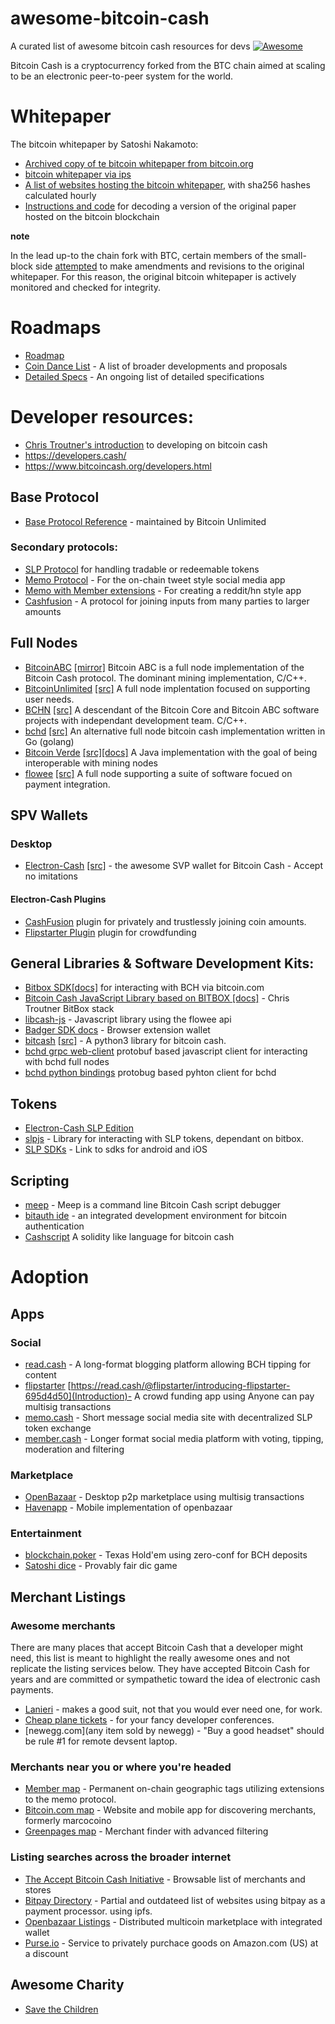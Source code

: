 # awesome-bitcoin-cash
A curated list of awesome bitcoin cash resources for devs [![Awesome](https://awesome.re/badge.svg)](https://awesome.re)

Bitcoin Cash is a cryptocurrency forked from the BTC chain aimed at scaling to be an electronic peer-to-peer system for the world. 

# Whitepaper

The bitcoin whitepaper by Satoshi Nakamoto:

- [Archived copy of te bitcoin whitepaper from bitcoin.org](http://web.archive.org/web/20100704213649if_/http://www.bitcoin.org:80/bitcoin.pdf)
- [bitcoin whitepaper via ips](https://gateway.ipfs.io/ipfs/QmRA3NWM82ZGynMbYzAgYTSXCVM14Wx1RZ8fKP42G6gjgj)
- [A list of websites hosting the bitcoin whitepaper](https://blockchair.com/bitcoin/whitepaper), with sha256 hashes calculated hourly
- [Instructions and code](https://bitcoin.stackexchange.com/questions/35959/how-is-the-whitepaper-decoded-from-the-blockchain-tx-with-1000x-m-of-n-multisi) for decoding a version of the original paper hosted on the bitcoin blockchain

**note**

In the lead up-to the chain fork with BTC, certain members of the small-block side [attempted](https://github.com/bitcoin-dot-org/bitcoin.org/issues/1325) to make amendments and revisions to the original whitepaper.  For this reason, the original bitcoin whitepaper is actively monitored and checked for integrity.  

# Roadmaps

- [Roadmap](https://www.bitcoincash.org/roadmap.html) 
- [Coin Dance List](https://cash.coin.dance/development) - A list of broader developments and proposals 
- [Detailed Specs](https://www.bitcoincash.org/specs/) - An ongoing list of detailed specifications

# Developer resources:

- [Chris Troutner's introduction](https://troutsblog.com/research/bitcoin-cash/how-to-bch-full-stack-developer) to developing on bitcoin cash
- https://developers.cash/
- https://www.bitcoincash.org/developers.html

## Base Protocol

- [Base Protocol Reference](https://reference.cash/) - maintained by Bitcoin Unlimited

### Secondary protocols:

- [SLP Protocol](https://github.com/simpleledger/slp-specifications/blob/master/slp-token-type-1.md) for handling tradable or redeemable tokens
- [Memo Protocol](https://memo.cash/protocol) - For the on-chain tweet style social media app
- [Memo with Member extensions](https://github.com/memberapp/protocol) - For creating a reddit/hn style app
- [Cashfusion](https://github.com/cashshuffle/spec/blob/master/CASHFUSION.md) - A protocol for joining inputs from many parties to larger amounts

## Full Nodes

- [BitcoinABC](https://www.bitcoinabc.org/) [[mirror]](https://github.com/Bitcoin-ABC/bitcoin-abc) Bitcoin ABC is a full node implementation of the Bitcoin Cash protocol. The dominant mining implementation, C/C++.
- [BitcoinUnlimited](https://www.bitcoinunlimited.info/) [[src]](https://github.com/BitcoinUnlimited/BitcoinUnlimited) A full node implentation focused on supporting user needs.
- [BCHN](https://bitcoincashnode.org/) [[src]](https://gitlab.com/bitcoin-cash-node/bitcoin-cash-node) A descendant of the Bitcoin Core and Bitcoin ABC software projects with independant development team. C/C++.
- [bchd](https://bchd.cash/) [[src]](https://github.com/gcash/bchd) An alternative full node bitcoin cash implementation written in Go (golang)
- [Bitcoin Verde](https://bitcoinverde.org/) [[src]](https://github.com/softwareverde/bitcoin-verde)[[docs]](https://bitcoinverde.org/documentation/) A Java implementation with the goal of being interoperable with mining nodes
- [flowee](https://flowee.org/) [[src]](https://gitlab.com/FloweeTheHub) A full node supporting a suite of software focued on payment integration.

## SPV Wallets

### Desktop
- [Electron-Cash](https://electroncash.org) [[src]](https://github.com/Electron-Cash/Electron-Cash) - the awesome SVP wallet for Bitcoin Cash - Accept no imitations

#### Electron-Cash Plugins
- [CashFusion](https://cashfusion.org/)  plugin for privately and trustlessly joining coin amounts.
- [Flipstarter Plugin](https://gitlab.com/flipstarter/flipstarter-electron-cash) plugin for crowdfunding


## General Libraries & Software Development Kits:

- [Bitbox SDK](https://developer.bitcoin.com/bitbox/)[[docs]](https://developer.bitcoin.com/bitbox/docs/getting-started) for interacting with BCH via bitcoin.com
- [Bitcoin Cash JavaScript Library based on BITBOX
](https://fullstack.cash)[[docs]](https://bchjs.cash/bch-js/index.html) - Chris Troutner BitBox stack
- [libcash-js](https://developers.cash/resource/libcash-js/default) - Javascript library using the flowee api
- [Badger SDK docs](https://developer.bitcoin.com/badger/docs/getting-started) - Browser extension wallet
- [bitcash](https://sporestack.github.io/bitcash/) [[src]](https://github.com/sporestack/bitcash) - A python3 library for bitcoin cash.
- [bchd grpc web-client](https://github.com/simpleledgerinc/grpc-bchrpc-web) protobuf based javascript client for interacting with bchd full nodes
- [bchd python bindings](https://github.com/gcash/bchd/tree/master/bchrpc/pb-py) protobug based pyhton client for bchd

## Tokens
- [Electron-Cash SLP Edition](https://simpleledger.cash/project/electron-cash-slp-edition/) 
- [slpjs](https://github.com/simpleledger/slpjs) - Library for interacting with SLP tokens, dependant on bitbox.
- [SLP SDKs](https://simpleledger.cash/project/slp-sdk/) - Link to sdks for android and iOS

## Scripting

- [meep](https://github.com/gcash/meep) - Meep is a command line Bitcoin Cash script debugger
- [bitauth ide](https://ide.bitauth.com/) - an integrated development environment for bitcoin authentication
- [Cashscript](https://developer.bitcoin.com/cashscript/docs/language) A solidity like language for bitcoin cash


# Adoption

## Apps

### Social
- [read.cash](https://read.cash) - A long-format blogging platform allowing BCH tipping for content
- [flipstarter](https://flipstarter.cash/) [https://read.cash/@flipstarter/introducing-flipstarter-695d4d50](Introduction)- A crowd funding app using Anyone can pay multisig transactions 
- [memo.cash](https://memo.cash) - Short message social media site with decentralized SLP token exchange
- [member.cash](https://member.cash) - Longer format social media platform with voting, tipping, moderation and filtering

### Marketplace
- [OpenBazaar](https://openbazaar.org/download/) - Desktop p2p marketplace using multisig transactions
- [Havenapp](https://gethaven.app/) - Mobile implementation of openbazaar 

### Entertainment
- [blockchain.poker](https://blockchain.poker) - Texas Hold'em using zero-conf for BCH deposits
- [Satoshi dice](https://www.satoshidice.com/) -  Provably fair dic game

## Merchant Listings


### Awesome merchants

There are many places that accept Bitcoin Cash that a developer might need, this list is meant to highlight the really awesome ones and not replicate the listing services below. They have accepted Bitcoin Cash for years and are committed or sympathetic toward the idea of electronic cash payments.

- [Lanieri](https://www.lanieri.com) - makes a good suit, not that you would ever need one, for work.
- [Cheap plane tickets](https://www.cheapair.com) - for your fancy developer conferences. 
- [newegg.com](any item sold by newegg) - "Buy a good headset" should be rule #1 for remote devsent laptop.

### Merchants near you or where you're headed
- [Member map](https://memberapp.github.io/#map) - Permanent on-chain geographic tags utilizing extensions to the memo protocol.
- [Bitcoin.com map](https://map.bitcoin.com/) - Website and mobile app for discovering merchants, formerly marcocoino
- [Greenpages map](https://greenpages.cash/pages/map.php) - Merchant finder with advanced filtering

### Listing searches across the broader internet
- [The Accept Bitcoin Cash Initiative](https://acceptbitcoin.cash) - Browsable list of merchants and stores
- [Bitpay Directory](https://bitpay.com/directory) - Partial and outdateed list of websites using bitpay as a payment processor.
 using ipfs.
- [Openbazaar Listings](https://openbazaar.com) - Distributed multicoin marketplace with integrated wallet
- [Purse.io](https://purse.io/) - Service to privately purchace goods on Amazon.com (US) at a discount

## Awesome Charity
- [Save the Children](https://files.savethechildren.org/cryptocurrency-donation/)
